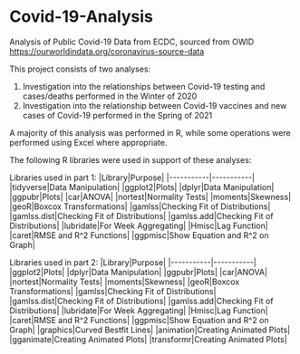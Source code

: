 # Covid-19-Analysis
Analysis of Public Covid-19 Data from ECDC, sourced from OWID https://ourworldindata.org/coronavirus-source-data

This project consists of two analyses:
1. Investigation into the relationships between Covid-19 testing and cases/deaths performed in the Winter of 2020
2. Investigation into the relationship between Covid-19 vaccines and new cases of Covid-19 performed in the Spring of 2021

A majority of this analysis was performed in R, while some operations were performed using Excel where appropriate.

The following R libraries were used in support of these analyses:

Libraries used in part 1:
|Library|Purpose|
|-----------|-----------|
|tidyverse|Data Manipulation|
|ggplot2|Plots|
|dplyr|Data Manipulation|
|ggpubr|Plots|
|car|ANOVA|
|nortest|Normality Tests|
|moments|Skewness|
|geoR|Boxcox Transformations|
|gamlss|Checking Fit of Distributions|
|gamlss.dist|Checking Fit of Distributions|
|gamlss.add|Checking Fit of Distributions|
|lubridate|For Week Aggregating|
|Hmisc|Lag Function|
|caret|RMSE and R^2 Functions|
|ggpmisc|Show Equation and R^2 on Graph|

Libraries used in part 2:
|Library|Purpose|
|-----------|-----------|
|ggplot2|Plots|
|dplyr|Data Manipulation|
|ggpubr|Plots|
|car|ANOVA|
|nortest|Normality Tests|
|moments|Skewness|
|geoR|Boxcox Transformations|
|gamlss|Checking Fit of Distributions|
|gamlss.dist|Checking Fit of Distributions|
|gamlss.add|Checking Fit of Distributions|
|lubridate|For Week Aggregating|
|Hmisc|Lag Function|
|caret|RMSE and R^2 Functions|
|ggpmisc|Show Equation and R^2 on Graph|
|graphics|Curved Bestfit Lines|
|animation|Creating Animated Plots|
|gganimate|Creating Animated Plots|
|transformr|Creating Animated Plots|






